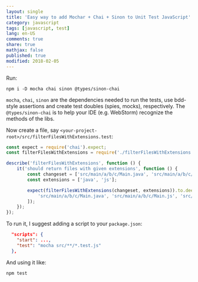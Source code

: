 ```yaml
---
layout: single
title: 'Easy way to add Mochar + Chai + Sinon to Unit Test JavaScript'
category: javascript
tags: [javascript, test]
lang: en-US
comments: true
share: true
mathjax: false
published: true
modified: 2018-02-05
---
```


Run:

<!-- more -->

```shell
npm i -D mocha chai sinon @types/sinon-chai
```

`mocha`, `chai`, `sinon` are the dependencies needed to run the tests, use bdd-style assertions and create test doubles (spies, mocks), respectively. The `@types/sinon-chai` is to help your IDE (e.g. WebStorm) recognize the methods of the libs.

Now create a file, say `<your-project-root>/src/filterFilesWithExtensions.test`:

```javascript
const expect = require('chai').expect;
const filterFilesWithExtensions = require('./filterFilesWithExtensions');

describe('filterFilesWithExtensions', function () {
    it('should return files with given extensions', function () {
        const changeset = ['src/main/a/b/c/Main.java', 'src/main/a/b/c/Dockerfile', 'src/main/a/b/c/Main.js','src/abc.java'];
        const extensions = ['java', 'js'];

        expect(filterFilesWithExtensions(changeset, extensions)).to.deep.equal([
            'src/main/a/b/c/Main.java', 'src/main/a/b/c/Main.js', 'src/abc.java'
        ]);
    });
});
```

To run it, I suggest adding a script to your `package.json`:

```json
  "scripts": {
    "start": ...,
    "test": "mocha src/**/*.test.js"
  },
```

And using it like:

```shell
npm test
```
